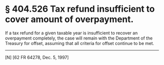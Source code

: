 # § 404.526   Tax refund insufficient to cover amount of overpayment.

If a tax refund for a given taxable year is insufficient to recover an overpayment completely, the case will remain with the Department of the Treasury for offset, assuming that all criteria for offset continue to be met.



---

[N] [62 FR 64278, Dec. 5, 1997]





